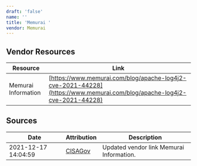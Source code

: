 ```yaml
---
draft: 'false'
name: ''
title: 'Memurai '
vendor: Memurai
---
```


## Vendor Resources
| Resource | Link |
| --- | --- |
| Memurai Information | [https://www.memurai.com/blog/apache-log4j2-cve-2021-44228](https://www.memurai.com/blog/apache-log4j2-cve-2021-44228) |



## Sources
| Date | Attribution | Description |
| --- | --- | --- |
| 2021-12-17 14:04:59 | [CISAGov](https://raw.githubusercontent.com/cisagov/log4j-affected-db/develop/README.md) | Updated vendor link Memurai Information.  |
